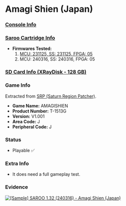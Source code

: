 # Amagi Shien (Japan)

### [Console Info](../../../../../Info/Consoles/VA13/README.md)

### [Saroo Cartridge Info](../../../../../Info/Cartridges/RetroGameParadiseStore/1.32F/README.md)

- <b>Firmwares Tested:</b>
  1. [MCU: 231125, SS: 231125, FPGA: 05](../01/README.md)
  2. MCU: 240316, SS: 240316, FPGA: 05

### [SD Card Info (XRayDisk - 128 GB)](../../../../../Info/SdCards/XRayDisk/128GB/fat32/README.md)

### Game Info

Extracted from [SRP (Saturn Region Patcher)](https://segaxtreme.net/resources/saturn-region-patcher.81/download).

- <b>Game Name:</b> AMAGISHIEN
- <b>Product Number:</b> T-1513G
- <b>Version:</b> V1.001
- <b>Area Code:</b> J
- <b>Peripheral Code:</b> J

### Status

- Playable :white_check_mark:

### Extra Info

- It does need a full gameplay test.

### Evidence

[![[Sample] SAROO 1.32 (240316) - Amagi Shien (Japan)](https://img.youtube.com/vi/zk-zotNNcnc/0.jpg)](https://www.youtube.com/watch?v=zk-zotNNcnc)
